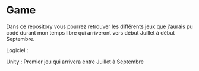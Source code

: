 # Game

Dans ce repository vous pourrez retrouver les différents jeux que j'aurais pu codé durant mon temps libre qui arriveront vers début Juillet à début Septembre.



Logiciel : 

Unity : Premier jeu qui arrivera entre Juillet à Septembre



